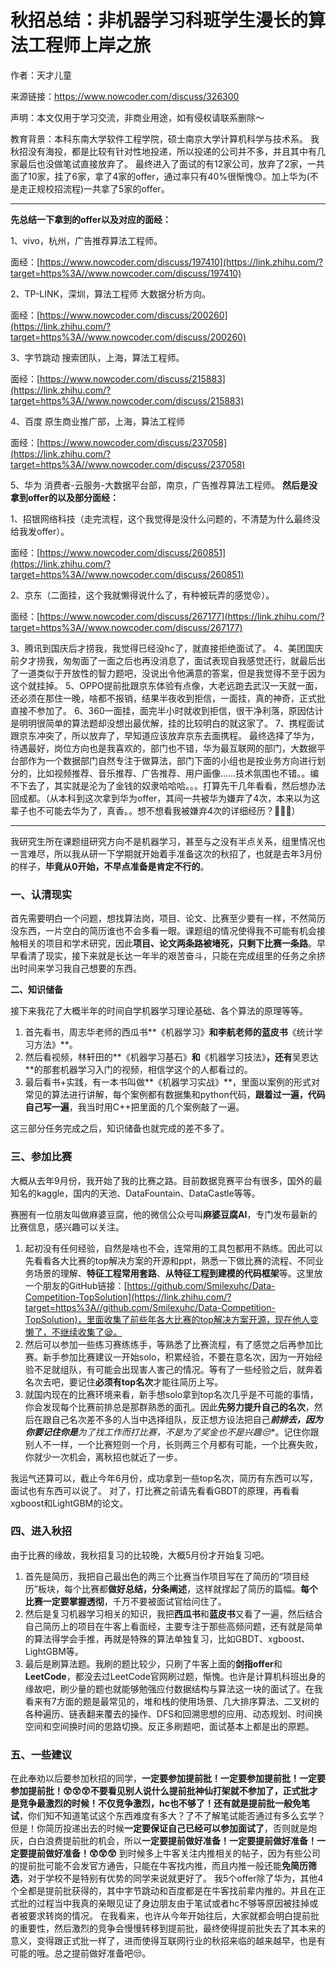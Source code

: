 # 秋招总结：非机器学习科班学生漫长的算法工程师上岸之旅

作者：天才儿童

来源链接：https://www.nowcoder.com/discuss/326300

声明：本文仅用于学习交流，非商业用途，如有侵权请联系删除～



教育背景：本科东南大学软件工程学院，硕士南京大学计算机科学与技术系。
我秋招没有海投，都是比较有针对性地投递，所以投递的公司并不多，并且其中有几家最后也没做笔试直接放弃了。
最终进入了面试的有12家公司，放弃了2家，一共面了10家，挂了6家，拿了4家的offer，通过率只有40%很惭愧😓。加上华为(不是走正规校招流程)一共拿了5家的offer。

------

**先总结一下拿到的offer以及对应的面经：**

1、vivo，杭州，广告推荐算法工程师。

面经：[https://www.nowcoder.com/discuss/197410](https://link.zhihu.com/?target=https%3A//www.nowcoder.com/discuss/197410)

2、TP-LINK，深圳，算法工程师 大数据分析方向。

面经：[https://www.nowcoder.com/discuss/200260](https://link.zhihu.com/?target=https%3A//www.nowcoder.com/discuss/200260)

3、字节跳动 搜索团队，上海，算法工程师。

面经：[https://www.nowcoder.com/discuss/215883](https://link.zhihu.com/?target=https%3A//www.nowcoder.com/discuss/215883)

4、百度 原生商业推广部，上海，算法工程师

面经：[https://www.nowcoder.com/discuss/237058](https://link.zhihu.com/?target=https%3A//www.nowcoder.com/discuss/237058)

5、华为 消费者-云服务-大数据平台部，南京，广告推荐算法工程师。
**然后是没拿到offer的以及部分面经：**

1、招银网络科技（走完流程，这个我觉得是没什么问题的，不清楚为什么最终没给我发offer）。

面经：[https://www.nowcoder.com/discuss/260851](https://link.zhihu.com/?target=https%3A//www.nowcoder.com/discuss/260851)

2、京东（二面挂，这个我就懒得说什么了，有种被玩弄的感觉😡）。

面经：[https://www.nowcoder.com/discuss/267177](https://link.zhihu.com/?target=https%3A//www.nowcoder.com/discuss/267177)

3、腾讯到国庆后才捞我，我觉得已经没hc了，就直接拒绝面试了。
4、美团国庆前夕才捞我，匆匆面了一面之后也再没消息了，面试表现自我感觉还行，就最后出了一道类似于开放性的智力题吧，没说出令他满意的答案，但是我觉得不至于因为这个就挂掉。
5、OPPO提前批跟京东体验有点像，大老远跑去武汉一天就一面，还必须在那住一晚，啥都不报销，结果半夜收到拒信，一面挂，真的神奇，正式批直接不参加了。
6、360一面挂，面完半小时就收到拒信，很干净利落，原因估计是明明很简单的算法题却没想出最优解，挂的比较明白的就这家了。
7、携程面试跟京东冲突了，所以放弃了，早知道应该放弃京东去面携程。
最终选择了华为，待遇最好，岗位方向也是我喜欢的，部门也不错，华为最互联网的部门，大数据平台部作为一个数据部门自然专注于做算法，部门下面的小组也是按业务方向进行划分的，比如视频推荐、音乐推荐、广告推荐、用户画像……技术氛围也不错。。编不下去了，其实就是沦为了金钱的奴隶哈哈哈。。。打算先干几年看看，然后想办法回成都。（从本科到这次拿到华为offer，其间一共被华为嫌弃了4次，本来以为这辈子也不可能去华为了，真香。。想不想看我被嫌弃4次的详细经历？🤣🤣🤣）

------

我研究生所在课题组研究方向不是机器学习，甚至与之没有半点关系，组里情况也一言难尽，所以我从研一下学期就开始着手准备这次的秋招了，也就是去年3月份的样子，**毕竟从0开始，不早点准备是肯定不行的**。

### **一、认清现实**

首先需要明白一个问题，想找算法岗，项目、论文、比赛至少要有一样，不然简历没东西，一片空白的简历谁也不会多看一眼。课题组的情况使得我不可能有机会接触相关的项目和学术研究，因此**项目、论文两条路被堵死，只剩下比赛一条路**。早早看清了现实，接下来就是长达一年半的艰苦奋斗，只能在完成组里的任务之余挤出时间来学习我自己想要的东西。

**二、知识储备**

接下来我花了大概半年的时间自学机器学习理论基础、各个算法的原理等等。

1. 首先看书，周志华老师的西瓜书**《机器学习》**和李航老师的蓝皮书**《统计学习方法》**。
2. 然后看视频，林轩田的**《机器学习基石》**和**《机器学习技法》**，还有**吴恩达**的那套机器学习入门的视频，相信学这个的人都看过的。
3. 最后看书+实践，有一本书叫做**《机器学习实战》**，里面以案例的形式对常见的算法进行讲解，每个案例都有数据集和python代码，**跟着过一遍，代码自己写一遍**，我当时用C++把里面的几个案例敲了一遍。

这三部分任务完成之后，知识储备也就完成的差不多了。

### **三、参加比赛**

大概从去年9月份，我开始了我的比赛之路。目前数据竞赛平台有很多，国外的最知名的kaggle，国内的天池、DataFountain、DataCastle等等。

赛圈有一位朋友叫做麻婆豆腐，他的微信公众号叫**麻婆豆腐AI**，专门发布最新的比赛信息，感兴趣可以关注。

1. 起初没有任何经验，自然是啥也不会，连常用的工具包都用不熟练。因此可以先看看各大比赛的top解决方案的开源和ppt，熟悉一下做比赛的流程、不同业务场景的理解、**特征工程常用套路**、**从特征工程到建模的代码框架**等。这里放一个朋友的GitHub链接：[https://github.com/Smilexuhc/Data-Competition-TopSolution](https://link.zhihu.com/?target=https%3A//github.com/Smilexuhc/Data-Competition-TopSolution)，里面收集了前些年各大比赛的top解决方案开源，现在他人变懒了，不继续收集了😪。
2. 然后可以参加一些练习赛练练手，等熟悉了比赛流程，有了感觉之后再参加比赛。新手参加比赛建议一开始solo，积累经验，不要在意名次，因为一开始经验不足就组队，有可能会出现害人害己的情况。等有了一些经验之后，就奔着名次去吧，要记住**必须有top名次**才能往简历上写。
3. 就国内现在的比赛环境来看，新手想solo拿到top名次几乎是不可能的事情，你会发现每个比赛前排总是那群熟悉的面孔。因此**先努力提升自己的名次**，然后在跟自己名次差不多的人当中选择组队，反正想方设法把自己***前排去，因为你要记住你是**为了找工作而打比赛，不是为了奖金也不是兴趣😒**。记住你跟别人不一样，一个比赛短则一个月，长则两三个月都有可能，一个比赛失败，你就少一次机会，离秋招也就近了一步。

我运气还算可以，截止今年6月份，成功拿到一些top名次，简历有东西可以写，面试也有东西可以说了。
对了，打比赛之前请先看看GBDT的原理，再看看xgboost和LightGBM的论文。

### **四、进入秋招**

由于比赛的缘故，我秋招复习的比较晚，大概5月份才开始复习吧。

1. 首先是简历，我把自己最出色的两三个比赛当作项目写在了简历的“项目经历”板块，每个比赛都**做好总结，分条阐述**，这样就撑起了简历的篇幅。**每个比赛一定要掌握透彻**，千万不要被面试官给问住了。
2. 然后是复习机器学习相关的知识，我把**西瓜书**和**蓝皮书**又看了一遍，然后结合自己简历上的项目在牛客上看面经，主要专注于那些高频问题，还有就是简单的算法得学会手推，再就是特殊的算法单独复习，比如GBDT、xgboost、LightGBM等。
3. 最后是刷算法题。我刷的题比较少，只刷了牛客上面的**剑指offer**和**LeetCode**，都没去过LeetCode官网刷过题，惭愧。也许是计算机科班出身的缘故吧，刷少量的题也就能够勉强应付数据结构与算法这一块的面试了。在我看来有7方面的题是最常见的，堆和栈的使用场景、几大排序算法、二叉树的各种遍历、链表翻来覆去的操作、DFS和回溯思想的应用、动态规划、时间换空间和空间换时间的思路切换。反正多刷题吧，面试基本上都是出的原题。

### **五、一些建议**

在此奉劝以后要参加秋招的同学，**一定要参加提前批！一定要参加提前批！一定要参加提前批！😲😲😲**不要看见别人说什么提前批神仙打架就不参加了，正式批才是竞争最激烈的时候！不仅竞争激烈，hc也不够了！还有就是提前批一般**免笔试**，你们知不知道笔试这个东西难度有多大？了不了解笔试能否通过有多么玄学？
但是！你简历投递出去的时候**一定要保证自己已经可以参加面试了**，否则就是炮灰，白白浪费提前批的机会，所以**一定要提前做好准备！一定要提前做好准备！一定要提前做好准备！😲😲😲**
到时候多上牛客关注内推相关的帖子，因为有些公司的提前批可能不会发官方通告，只能在牛客找内推，而且内推一般还能**免简历筛选**，对于学校不是特别有优势的同学来说就更好了。
我5个offer除了华为，其他4个全都是提前批获得的，其中字节跳动和百度都是在牛客找前辈内推的。并且在正式批的过程当中我真的亲眼见证了身边朋友由于笔试或者hc不够等原因被挂掉或者被要求转岗的情况。
在我看来，也许从今年开始往后，大家就都会明白提前批的重要性，然后激烈的竞争会慢慢转移到提前批，最终使得提前批失去了其本来的意义，变得跟正式批一样了，进而使得互联网行业的秋招来临的越来越早，也是有可能的哦。总之提前做好准备吧😒。

 